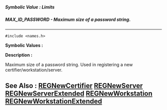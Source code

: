 ##### Symbolic Value : Limits
##### MAX_ID_PASSWORD - Maximum size of a password string.
---
```
#include <names.h>
```

**Symbolic Values :**



**Description :**

Maximum size of a password string.  Used in registering a new certifier/workstation/server.


**See Also :**
[REGNewCertifier](/domino-c-api-docs/reference/Func/REGNewCertifier)
[REGNewServer](/domino-c-api-docs/reference/Func/REGNewServer)
[REGNewServerExtended](/domino-c-api-docs/reference/Func/REGNewServerExtended)
[REGNewWorkstation](/domino-c-api-docs/reference/Func/REGNewWorkstation)
[REGNewWorkstationExtended](/domino-c-api-docs/reference/Func/REGNewWorkstationExtended)
---
